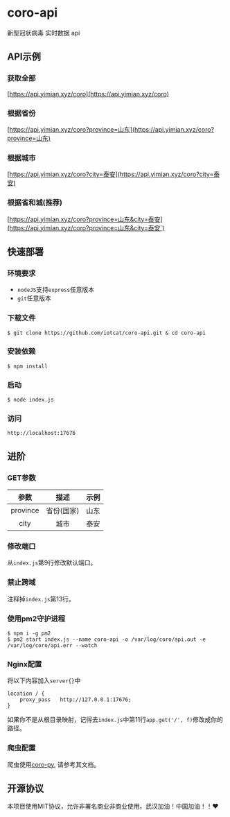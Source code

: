 # coro-api
新型冠状病毒 实时数据 api

## API示例

### 获取全部

[https://api.yimian.xyz/coro](https://api.yimian.xyz/coro)

### 根据省份

[https://api.yimian.xyz/coro?province=山东](https://api.yimian.xyz/coro?province=山东)  

### 根据城市

[https://api.yimian.xyz/coro?city=泰安](https://api.yimian.xyz/coro?city=泰安)

### 根据省和城(推荐)

[https://api.yimian.xyz/coro?province=山东&city=泰安](https://api.yimian.xyz/coro?province=山东&city=泰安`) 



## 快速部署

### 环境要求
 - `nodeJS`支持`express`任意版本
 - `git`任意版本

### 下载文件
```
$ git clone https://github.com/iotcat/coro-api.git & cd coro-api
```

### 安装依赖
```shell
$ npm install
```

### 启动
```shell
$ node index.js
```

### 访问
```
http://localhost:17676
```


## 进阶

### GET参数
 参数 | 描述 | 示例 
 :--: | :--: | :--:
 province | 省份(国家) | 山东
 city | 城市 | 泰安


### 修改端口

从`index.js`第9行修改默认端口。

### 禁止跨域

注释掉`index.js`第13行。

### 使用pm2守护进程

```shell
$ npm i -g pm2
$ pm2 start index.js --name coro-api -o /var/log/coro/api.out -e /var/log/coro/api.err --watch
```

### Nginx配置

将以下内容加入`server{}`中  
```nginx
location / {
    proxy_pass   http://127.0.0.1:17676;
}

```
如果你不是从根目录映射，记得去`index.js`中第11行`app.get('/', f)`修改成你的路径。

### 爬虫配置

爬虫使用[coro-py](https://github.com/iotcat/coro-py), 请参考其文档。

## 开源协议

本项目使用MIT协议，允许非署名商业非商业使用。武汉加油！中国加油！！❤